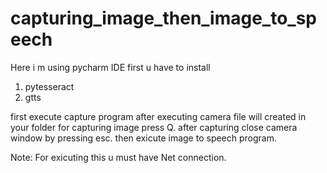 # capturing_image_then_image_to_speech

Here i m using pycharm IDE first u have to install
1) pytesseract
2) gtts

first execute capture program after executing camera file will created in your folder for capturing image press Q. after capturing close camera window by pressing esc.
then exicute image to speech program.

Note: For exicuting this u must have Net connection.
